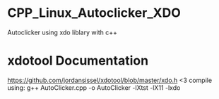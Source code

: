 # CPP_Linux_Autoclicker_XDO
Autoclicker using xdo liblary with c++

# xdotool Documentation
https://github.com/jordansissel/xdotool/blob/master/xdo.h
<3
compile using:
g++ AutoClicker.cpp -o AutoClicker -lXtst -lX11 -lxdo
